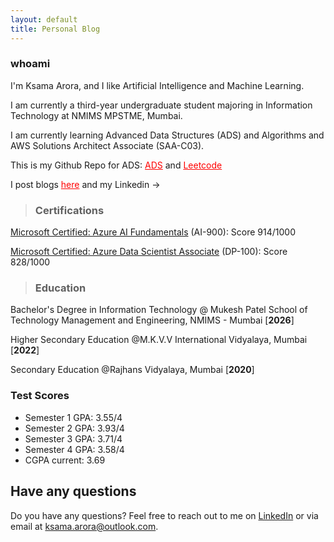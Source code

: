 ```yaml
---
layout: default
title: Personal Blog
---
```


### whoami

I'm Ksama Arora, and I like Artificial Intelligence and Machine Learning. 

I am currently a third-year undergraduate student majoring in Information Technology at NMIMS MPSTME, Mumbai. 

I am currently learning Advanced Data Structures (ADS) and Algorithms and AWS Solutions Architect Associate (SAA-C03).

This is my Github Repo for ADS: <a href="https://github.com/ksamaarora/DSA" style="color:red;">ADS</a> and <a href="https://github.com/ksamaarora/LeetCode" style="color:red;">Leetcode</a>

I post blogs <a href="/blog" style="color:red;" rel="noopener">here</a>  and my  Linkedin -> <a href="#" class="fa fa-linkedin" href = "https://www.linkedin.com/in/ksamaarora/" target="_blank" rel="noopener" ></a> &nbsp; 

<!-- Add icon library -->
<link rel="stylesheet" href="https://cdnjs.cloudflare.com/ajax/libs/font-awesome/4.7.0/css/font-awesome.min.css">

> ### Certifications

[Microsoft Certified: Azure AI Fundamentals](https://learn.microsoft.com/api/credentials/share/en-in/KsamaArora-1212/72D846A4563C157F?sharingId=1BB6F238AD2E89BB) (AI-900): Score 914/1000

[Microsoft Certified: Azure Data Scientist Associate](https://learn.microsoft.com/api/credentials/share/en-us/KsamaArora-1212/9CA42CD19F3EAFB5?sharingId=1BB6F238AD2E89BB) (DP-100): Score 828/1000

> ### Education

Bachelor's Degree in Information Technology @ Mukesh Patel School of Technology Management and Engineering, NMIMS - Mumbai [**2026**]

Higher Secondary Education @M.K.V.V International Vidyalaya, Mumbai [**2022**]

Secondary Education @Rajhans Vidyalaya, Mumbai [**2020**]

### Test Scores

- Semester 1 GPA: 3.55/4
- Semester 2 GPA: 3.93/4
- Semester 3 GPA: 3.71/4
- Semester 4 GPA: 3.58/4
- CGPA current: 3.69

## Have any questions
Do you have any questions? Feel free to reach out to me on [LinkedIn](https://www.linkedin.com/in/ksamaarora/) or via email at [ksama.arora@outlook.com](mailto:ksama.arora@outlook.com).

<br>

